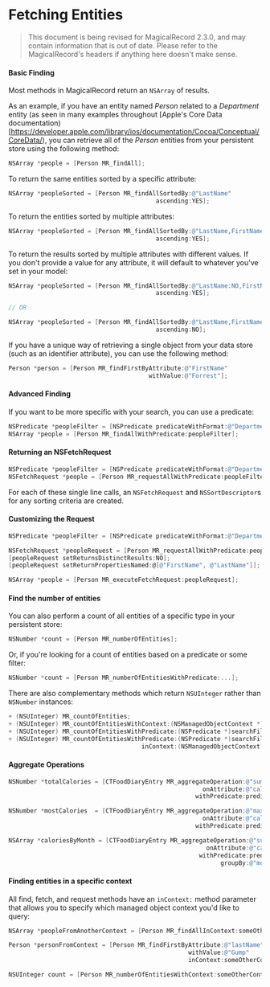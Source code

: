 # Fetching Entities

> This document is being revised for MagicalRecord 2.3.0, and may contain information that is out of date. Please refer to the MagicalRecord's headers if anything here doesn't make sense.

#### Basic Finding

Most methods in MagicalRecord return an `NSArray` of results.

As an example, if you have an entity named *Person* related to a *Department* entity (as seen in many examples throughout [Apple's Core Data  documentation)[https://developer.apple.com/library/ios/documentation/Cocoa/Conceptual/CoreData/), you can retrieve all of the *Person* entities from your persistent store using the following method:

```objective-c
NSArray *people = [Person MR_findAll];
```

To return the same entities sorted by a specific attribute:

```objective-c
NSArray *peopleSorted = [Person MR_findAllSortedBy:@"LastName"
                                         ascending:YES];
```

To return the entities sorted by multiple attributes:

```objective-c
NSArray *peopleSorted = [Person MR_findAllSortedBy:@"LastName,FirstName"
                                         ascending:YES];
```

To return the results sorted by multiple attributes with different values. If you don't provide a value for any attribute, it will default to whatever you've set in your model:

```objective-c
NSArray *peopleSorted = [Person MR_findAllSortedBy:@"LastName:NO,FirstName"
                                         ascending:YES];

// OR

NSArray *peopleSorted = [Person MR_findAllSortedBy:@"LastName,FirstName:YES"
                                         ascending:NO];
```

If you have a unique way of retrieving a single object from your data store (such as an identifier attribute), you can use the following method:

```objective-c
Person *person = [Person MR_findFirstByAttribute:@"FirstName"
                                       withValue:@"Forrest"];
```

#### Advanced Finding

If you want to be more specific with your search, you can use a predicate:

```objective-c
NSPredicate *peopleFilter = [NSPredicate predicateWithFormat:@"Department IN %@", @[dept1, dept2]];
NSArray *people = [Person MR_findAllWithPredicate:peopleFilter];
```

#### Returning an NSFetchRequest

```objective-c
NSPredicate *peopleFilter = [NSPredicate predicateWithFormat:@"Department IN %@", departments];
NSFetchRequest *people = [Person MR_requestAllWithPredicate:peopleFilter];
```

For each of these single line calls, an `NSFetchRequest` and `NSSortDescriptor`s for any sorting criteria  are created.

#### Customizing the Request

```objective-c
NSPredicate *peopleFilter = [NSPredicate predicateWithFormat:@"Department IN %@", departments];

NSFetchRequest *peopleRequest = [Person MR_requestAllWithPredicate:peopleFilter];
[peopleRequest setReturnsDistinctResults:NO];
[peopleRequest setReturnPropertiesNamed:@[@"FirstName", @"LastName"]];

NSArray *people = [Person MR_executeFetchRequest:peopleRequest];
```

#### Find the number of entities

You can also perform a count of all entities of a specific type in your persistent store:

```objective-c
NSNumber *count = [Person MR_numberOfEntities];
```

Or, if you're looking for a count of entities based on a predicate or some filter:

```objective-c
NSNumber *count = [Person MR_numberOfEntitiesWithPredicate:...];
```

There are also complementary methods which return `NSUInteger` rather than `NSNumber` instances:

```objective-c
+ (NSUInteger) MR_countOfEntities;
+ (NSUInteger) MR_countOfEntitiesWithContext:(NSManagedObjectContext *)context;
+ (NSUInteger) MR_countOfEntitiesWithPredicate:(NSPredicate *)searchFilter;
+ (NSUInteger) MR_countOfEntitiesWithPredicate:(NSPredicate *)searchFilter
                                     inContext:(NSManagedObjectContext *)context;
```

#### Aggregate Operations

```objective-c
NSNumber *totalCalories = [CTFoodDiaryEntry MR_aggregateOperation:@"sum:"
                                                      onAttribute:@"calories"
                                                    withPredicate:predicate];

NSNumber *mostCalories  = [CTFoodDiaryEntry MR_aggregateOperation:@"max:"
                                                      onAttribute:@"calories"
                                                    withPredicate:predicate];

NSArray *caloriesByMonth = [CTFoodDiaryEntry MR_aggregateOperation:@"sum:"
                                                       onAttribute:@"calories"
                                                     withPredicate:predicate
                                                           groupBy:@"month"];
```

#### Finding entities in a specific context

All find, fetch, and request methods have an `inContext:` method parameter that allows you to specify which managed object context you'd like to query:

```objective-c
NSArray *peopleFromAnotherContext = [Person MR_findAllInContext:someOtherContext];

Person *personFromContext = [Person MR_findFirstByAttribute:@"lastName"
                                                  withValue:@"Gump"
                                                  inContext:someOtherContext];

NSUInteger count = [Person MR_numberOfEntitiesWithContext:someOtherContext];
```
